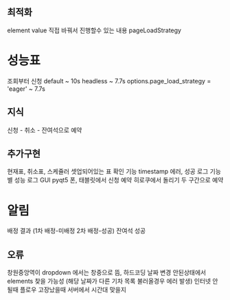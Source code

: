 ## 최적화

element value 직접 바꿔서 진행할수 있는 내용
pageLoadStrategy

# 성능표

조회부터 신청
default ~ 10s
headless ~ 7.7s
options.page_load_strategy = 'eager' ~ 7.7s

## 지식

신청 - 취소 - 잔여석으로 예약

## 추가구현

현재표, 취소표, 스케쥴러 셋업되어있는 표 확인 기능
timestamp
에러, 성공 로그
기능별 성능 로그
GUI pyqt5
폰, 태블릿에서 신청 예약
히로쿠에서 돌리기
두 구간으로 예약

# 알림

배정 결과 (1차 배정-미배정 2차 배정-성공)
잔여석 성공

## 오류

창원중앙역이 dropdown 에서는 창중으로 뜸, 하드코딩
날짜 변경 안된상태에서 elements 찾을 가능성 (해당 날짜가 다른 기차 목록 불러올경우 에러 발생)
인터넷 안될때
플로우 고장났을때
서버에서 시간대 맞을지
